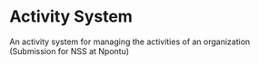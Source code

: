 # Activity System
An activity system for managing the activities of an organization (Submission for NSS at Npontu)
